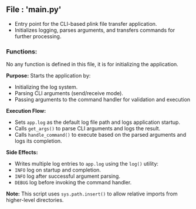 ## File : 'main.py'
- Entry point for the CLI-based plink file transfer application.
- Initializes logging, parses arguments, and transfers commands for further processing.

### Functions:
No any function is defined in this file, it is for initializing the application.

**Purpose:**
Starts the application by:
- Initializing the log system.
- Parsing CLI arguments (send/receive mode).
- Passing arguments to the command handler for validation and execution

**Execution Flow:**
- Sets `app.log` as the default log file path and logs application startup.
- Calls `get_args()` to parse CLI arguments and logs the result.
- Calls `handle_command()` to execute based on the parsed arguments and logs its completion.

**Side Effects:**
- Writes multiple log entries to `app.log` using the `log()` utility:
- `INFO` log on startup and completion.
- `INFO` log after successful argument parsing.
- `DEBUG` log before invoking the command handler.

**Note:**
This script uses `sys.path.insert()` to allow relative imports from higher-level directories.